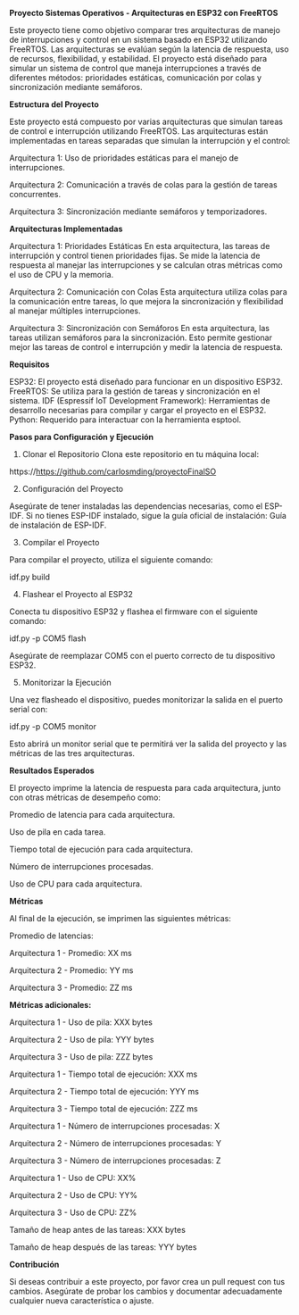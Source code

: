 **Proyecto Sistemas Operativos - Arquitecturas en ESP32 con FreeRTOS**

Este proyecto tiene como objetivo comparar tres arquitecturas de manejo de interrupciones y control en un sistema basado en ESP32 utilizando FreeRTOS. Las arquitecturas se evalúan según la latencia de respuesta, uso de recursos, flexibilidad, y estabilidad. El proyecto está diseñado para simular un sistema de control que maneja interrupciones a través de diferentes métodos: prioridades estáticas, comunicación por colas y sincronización mediante semáforos.

**Estructura del Proyecto**

Este proyecto está compuesto por varias arquitecturas que simulan tareas de control e interrupción utilizando FreeRTOS. Las arquitecturas están implementadas en tareas separadas que simulan la interrupción y el control:

Arquitectura 1: Uso de prioridades estáticas para el manejo de interrupciones.

Arquitectura 2: Comunicación a través de colas para la gestión de tareas concurrentes.

Arquitectura 3: Sincronización mediante semáforos y temporizadores.

**Arquitecturas Implementadas**

Arquitectura 1: Prioridades Estáticas
En esta arquitectura, las tareas de interrupción y control tienen prioridades fijas. Se mide la latencia de respuesta al manejar las interrupciones y se calculan otras métricas como el uso de CPU y la memoria.


Arquitectura 2: Comunicación con Colas
Esta arquitectura utiliza colas para la comunicación entre tareas, lo que mejora la sincronización y flexibilidad al manejar múltiples interrupciones.


Arquitectura 3: Sincronización con Semáforos
En esta arquitectura, las tareas utilizan semáforos para la sincronización. Esto permite gestionar mejor las tareas de control e interrupción y medir la latencia de respuesta.

**Requisitos**

ESP32: El proyecto está diseñado para funcionar en un dispositivo ESP32.
FreeRTOS: Se utiliza para la gestión de tareas y sincronización en el sistema.
IDF (Espressif IoT Development Framework): Herramientas de desarrollo necesarias para compilar y cargar el proyecto en el ESP32.
Python: Requerido para interactuar con la herramienta esptool.

**Pasos para Configuración y Ejecución**

1. Clonar el Repositorio
Clona este repositorio en tu máquina local:

https://https://github.com/carlosmding/proyectoFinalSO

2. Configuración del Proyecto
   
Asegúrate de tener instaladas las dependencias necesarias, como el ESP-IDF. Si no tienes ESP-IDF instalado, sigue la guía oficial de instalación: Guía de instalación de ESP-IDF.

3. Compilar el Proyecto
   
Para compilar el proyecto, utiliza el siguiente comando:

idf.py build

4. Flashear el Proyecto al ESP32
   
Conecta tu dispositivo ESP32 y flashea el firmware con el siguiente comando:

idf.py -p COM5 flash

Asegúrate de reemplazar COM5 con el puerto correcto de tu dispositivo ESP32.


5. Monitorizar la Ejecución
   
Una vez flasheado el dispositivo, puedes monitorizar la salida en el puerto serial con:

idf.py -p COM5 monitor

Esto abrirá un monitor serial que te permitirá ver la salida del proyecto y las métricas de las tres arquitecturas.

**Resultados Esperados**

El proyecto imprime la latencia de respuesta para cada arquitectura, junto con otras métricas de desempeño como:

Promedio de latencia para cada arquitectura.

Uso de pila en cada tarea.

Tiempo total de ejecución para cada arquitectura.

Número de interrupciones procesadas.

Uso de CPU para cada arquitectura.



**Métricas**

Al final de la ejecución, se imprimen las siguientes métricas:


Promedio de latencias:

Arquitectura 1 - Promedio: XX ms

Arquitectura 2 - Promedio: YY ms

Arquitectura 3 - Promedio: ZZ ms


**Métricas adicionales:**

Arquitectura 1 - Uso de pila: XXX bytes

Arquitectura 2 - Uso de pila: YYY bytes

Arquitectura 3 - Uso de pila: ZZZ bytes


Arquitectura 1 - Tiempo total de ejecución: XXX ms

Arquitectura 2 - Tiempo total de ejecución: YYY ms

Arquitectura 3 - Tiempo total de ejecución: ZZZ ms


Arquitectura 1 - Número de interrupciones procesadas: X

Arquitectura 2 - Número de interrupciones procesadas: Y

Arquitectura 3 - Número de interrupciones procesadas: Z


Arquitectura 1 - Uso de CPU: XX%

Arquitectura 2 - Uso de CPU: YY%

Arquitectura 3 - Uso de CPU: ZZ%


Tamaño de heap antes de las tareas: XXX bytes

Tamaño de heap después de las tareas: YYY bytes


**Contribución**

Si deseas contribuir a este proyecto, por favor crea un pull request con tus cambios. Asegúrate de probar los cambios y documentar adecuadamente cualquier nueva característica o ajuste.
